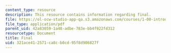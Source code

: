 ```yaml
---
content_type: resource
description: This resource contains information regarding final.
file: https://ol-ocw-studio-app-qa.s3.amazonaws.com/courses/1-00-introduction-to-computers-and-engineering-problem-solving-spring-2012/321ace412571ca8cb0cd95f8d906827f_MIT1_00S12_Final_F11.pdf
file_type: application/pdf
parent_uid: 42a83059-1a48-adbe-783e-bb4f922fd312
resourcetype: Document
title: Final
uid: 321ace41-2571-ca8c-b0cd-95f8d906827f
---
```

